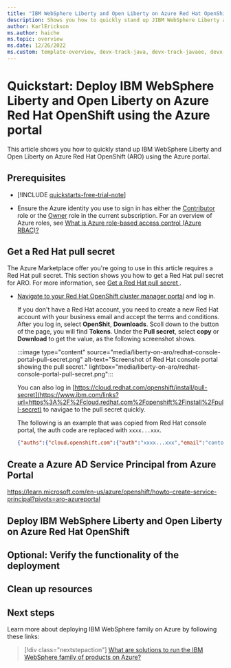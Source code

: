 ```yaml
---
title: "IBM WebSphere Liberty and Open Liberty on Azure Red Hat OpenShift"
description: Shows you how to quickly stand up JIBM WebSphere Liberty and Open Liberty on Azure Red Hat OpenShift.
author: KarlErickson
ms.author: haiche
ms.topic: overview
ms.date: 12/26/2022
ms.custom: template-overview, devx-track-java, devx-track-javaee, devx-track-javaee-was
---
```


# Quickstart: Deploy IBM WebSphere Liberty and Open Liberty on Azure Red Hat OpenShift using the Azure portal

This article shows you how to quickly stand up IBM WebSphere Liberty and Open Liberty on Azure Red Hat OpenShift (ARO) using the Azure portal.

## Prerequisites

- [!INCLUDE [quickstarts-free-trial-note](../../includes/quickstarts-free-trial-note.md)]

- Ensure the Azure identity you use to sign in has either the [Contributor](/azure/role-based-access-control/built-in-roles#contributor) role or the [Owner](/azure/role-based-access-control/built-in-roles#owner) role in the current subscription. For an overview of Azure roles, see [What is Azure role-based access control (Azure RBAC)?](/azure/role-based-access-control/overview)

## Get a Red Hat pull secret

The Azure Marketplace offer you're going to use in this article requires a Red Hat pull secret. This section shows you how to get a Red Hat pull secret for ARO. For more information, see [Get a Red Hat pull secret ](/azure/openshift/tutorial-create-cluster?WT.mc_id=Portal-fx#get-a-red-hat-pull-secret-optional).

- [Navigate to your Red Hat OpenShift cluster manager portal](https://console.redhat.com/openshift/install/azure/aro-provisioned) and log in. 

    If you don't have a Red Hat account, you need to create a new Red Hat account with your business email and accept the terms and conditions. After you log in, select **OpenShit**, **Downloads**. Scoll down to the button of the page, you will find **Tokens**. Under the **Pull secret**, select **copy** or **Download** to get the value, as the following screenshot shows. 

    :::image type="content" source="media/liberty-on-aro/redhat-console-portal-pull-secret.png" alt-text="Screenshot of Red Hat console portal showing the pull secret." lightbox="media/liberty-on-aro/redhat-console-portal-pull-secret.png":::

    You can also log in [https://cloud.redhat.com/openshift/install/pull-secret](https://www.ibm.com/links?url=https%3A%2F%2Fcloud.redhat.com%2Fopenshift%2Finstall%2Fpull-secret) to navigae to the pull secret quickly.

    The following is an example that was copied from Red Hat console portal, the auth code are replaced with `xxxx...xxx`.

    ```json
    {"auths":{"cloud.openshift.com":{"auth":"xxxx...xxx","email":"contoso@test.com"},"quay.io":{"auth":"xxx...xxx","email":"contoso@test.com"},"registry.connect.redhat.com":{"auth":"xxxx...xxx","email":"contoso@test.com"},"registry.redhat.io":{"auth":"xxxx...xxx","email":"contoso@test.com"}}}
    ```

## Create a Azure AD Service Principal from Azure Portal

https://learn.microsoft.com/en-us/azure/openshift/howto-create-service-principal?pivots=aro-azureportal

## Deploy IBM WebSphere Liberty and Open Liberty on Azure Red Hat OpenShift

## Optional: Verify the functionality of the deployment

## Clean up resources

## Next steps

Learn more about deploying IBM WebSphere family on Azure by following these links:

> [!div class="nextstepaction"]
> [What are solutions to run the IBM WebSphere family of products on Azure?](websphere-family.md)
